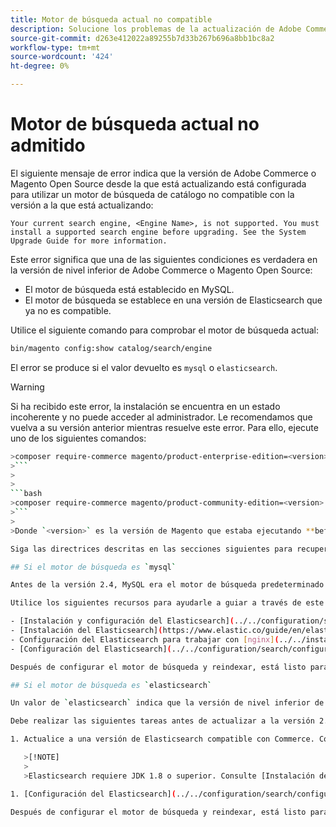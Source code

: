 ```yaml
---
title: Motor de búsqueda actual no compatible
description: Solucione los problemas de la actualización de Adobe Commerce o Magento Open Source después de encontrar un error sobre un motor de búsqueda no admitido.
source-git-commit: d263e412022a89255b7d33b267b696a8bb1bc8a2
workflow-type: tm+mt
source-wordcount: '424'
ht-degree: 0%

---
```



# Motor de búsqueda actual no admitido

El siguiente mensaje de error indica que la versión de Adobe Commerce o Magento Open Source desde la que está actualizando está configurada para utilizar un motor de búsqueda de catálogo no compatible con la versión a la que está actualizando:

```terminal
Your current search engine, <Engine Name>, is not supported. You must install a supported search engine before upgrading. See the System Upgrade Guide for more information.
```

Este error significa que una de las siguientes condiciones es verdadera en la versión de nivel inferior de Adobe Commerce o Magento Open Source:

- El motor de búsqueda está establecido en MySQL.
- El motor de búsqueda se establece en una versión de Elasticsearch que ya no es compatible.

Utilice el siguiente comando para comprobar el motor de búsqueda actual:

```bash
bin/magento config:show catalog/search/engine
```

El error se produce si el valor devuelto es `mysql` o `elasticsearch`.

>[!WARNING]
>
>Si ha recibido este error, la instalación se encuentra en un estado incoherente y no puede acceder al administrador. Le recomendamos que vuelva a su versión anterior mientras resuelve este error. Para ello, ejecute uno de los siguientes comandos:
>
>
```bash
>composer require-commerce magento/product-enterprise-edition=<version>
>```
>
>
```bash
>composer require-commerce magento/product-community-edition=<version>
>```
>
>Donde `<version>` es la versión de Magento que estaba ejecutando **before** la actualización. Por ejemplo, `2.3.5`.

Siga las directrices descritas en las secciones siguientes para recuperarse de un estado incoherente.

## Si el motor de búsqueda es `mysql`

Antes de la versión 2.4, MySQL era el motor de búsqueda predeterminado del catálogo, pero MySQL ya no es compatible con esta capacidad. Ahora, debe instalar y configurar Elasticsearch o OpenSearch como motor de búsqueda antes de actualizar a 2.4.

Utilice los siguientes recursos para ayudarle a guiar a través de este proceso:

- [Instalación y configuración del Elasticsearch](../../configuration/search/overview-search.md)
- [Instalación del Elasticsearch](https://www.elastic.co/guide/en/elasticsearch/reference/current/install-elasticsearch.html)
- Configuración del Elasticsearch para trabajar con [nginx](../../installation/prerequisites/search-engine/configure-nginx.md) o [Apache](../../installation/prerequisites/search-engine/configure-apache.md)
- [Configuración del Elasticsearch](../../configuration/search/configure-search-engine.md)

Después de configurar el motor de búsqueda y reindexar, está listo para actualizar a 2.4.

## Si el motor de búsqueda es `elasticsearch`

Un valor de `elasticsearch` indica que la versión de nivel inferior de Adobe Commerce o Magento Open Source está configurada para utilizar Elasticsearch 2.x. Esta versión de Elasticsearch ya no es compatible.

Debe realizar las siguientes tareas antes de actualizar a la versión 2.4:

1. Actualice a una versión de Elasticsearch compatible con Commerce. Consulte [Actualización del Elasticsearch](https://www.elastic.co/guide/en/elasticsearch/reference/current/setup-upgrade.html) para obtener instrucciones completas sobre cómo realizar copias de seguridad de los datos, detectar posibles problemas de migración y probar actualizaciones antes de implementarlas en producción. Según la versión actual del Elasticsearch, puede que sea necesario o no reiniciar el clúster completo.

   >[!NOTE]
   >
   >Elasticsearch requiere JDK 1.8 o superior. Consulte [Instalación del Kit de desarrollo de software de Java (JDK)](../../installation/prerequisites/search-engine/overview.md#install-the-java-software-development-kit-jdk) para comprobar qué versión de JDK está instalada.

1. [Configuración del Elasticsearch](../../configuration/search/configure-search-engine.md) y reindexar.

Después de configurar el motor de búsqueda y reindexar, está listo para actualizar a 2.4.
